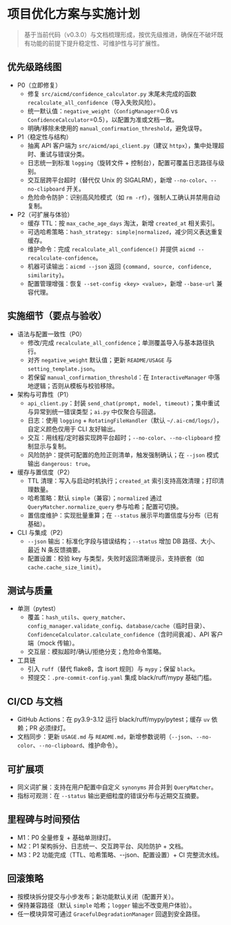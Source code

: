# 项目优化方案与实施计划

> 基于当前代码（v0.3.0）与文档梳理形成，按优先级推进，确保在不破坏既有功能的前提下提升稳定性、可维护性与可扩展性。

## 优先级路线图
- P0（立即修复）
  - 修复 `src/aicmd/confidence_calculator.py` 末尾未完成的函数 `recalculate_all_confidence`（导入失败风险）。
  - 统一默认值：`negative_weight`（`ConfigManager`=0.6 vs `ConfidenceCalculator`=0.5），以配置为准或文档一致。
  - 明确/移除未使用的 `manual_confirmation_threshold`，避免误导。
- P1（稳定性与结构）
  - 抽离 API 客户端为 `src/aicmd/api_client.py`（建议 `httpx`），集中处理超时、重试与错误分类。
  - 日志统一到标准 `logging`（旋转文件 + 控制台），配置可覆盖日志路径与级别。
  - 交互层跨平台超时（替代仅 Unix 的 SIGALRM），新增 `--no-color`、`--no-clipboard` 开关。
  - 危险命令防护：识别高风险模式（如 `rm -rf`），强制人工确认并禁用自动复制。
- P2（可扩展与体验）
  - 缓存 TTL：按 `max_cache_age_days` 淘汰，新增 `created_at` 相关索引。
  - 可选哈希策略：`hash_strategy: simple|normalized`，减少同义表达重复缓存。
  - 维护命令：完成 `recalculate_all_confidence()` 并提供 `aicmd --recalculate-confidence`。
  - 机器可读输出：`aicmd --json` 返回 `{command, source, confidence, similarity}`。
  - 配置管理增强：恢复 `--set-config <key> <value>`，新增 `--base-url` 兼容代理。

## 实施细节（要点与验收）
- 语法与配置一致性（P0）
  - 修改/完成 `recalculate_all_confidence`；单测覆盖导入与基本路径执行。
  - 对齐 `negative_weight` 默认值；更新 `README/USAGE` 与 `setting_template.json`。
  - 若保留 `manual_confirmation_threshold`：在 `InteractiveManager` 中落地逻辑；否则从模板与校验移除。
- 架构与可靠性（P1）
  - `api_client.py`：封装 `send_chat(prompt, model, timeout)`；集中重试与异常到统一错误类型；`ai.py` 中仅聚合与回退。
  - 日志：使用 `logging` + `RotatingFileHandler`（默认 `~/.ai-cmd/logs/`），自定义颜色仅用于 CLI 友好输出。
  - 交互：用线程/定时器实现跨平台超时；`--no-color`、`--no-clipboard` 控制显示与复制。
  - 风险防护：提供可配置的危险正则清单，触发强制确认；在 `--json` 模式输出 `dangerous: true`。
- 缓存与置信度（P2）
  - TTL 清理：写入与启动时机执行；`created_at` 索引支持高效清理；打印清理数量。
  - 哈希策略：默认 `simple`（兼容）；`normalized` 通过 `QueryMatcher.normalize_query` 参与哈希；配置可切换。
  - 置信度维护：实现批量重算；在 `--status` 展示平均置信度与分布（已有基础）。
- CLI 与集成（P2）
  - `--json` 输出：标准化字段与错误结构；`--status` 增加 DB 路径、大小、最近 N 条反馈摘要。
  - 配置设置：校验 key 与类型，失败时返回清晰提示，支持嵌套（如 `cache.cache_size_limit`）。

## 测试与质量
- 单测（pytest）
  - 覆盖：`hash_utils`、`query_matcher`、`config_manager.validate_config`、`database/cache`（临时目录）、`ConfidenceCalculator.calculate_confidence`（含时间衰减）、API 客户端（mock 传输）。
  - 交互层：模拟超时/确认/拒绝分支；危险命令策略。
- 工具链
  - 引入 `ruff`（替代 flake8，含 isort 规则）与 `mypy`；保留 `black`。
  - 预提交：`.pre-commit-config.yaml` 集成 black/ruff/mypy 基础门槛。

## CI/CD 与文档
- GitHub Actions：在 py3.9-3.12 运行 black/ruff/mypy/pytest；缓存 `uv` 依赖；PR 必须绿灯。
- 文档同步：更新 `USAGE.md` 与 `README.md`，新增参数说明（`--json`、`--no-color`、`--no-clipboard`、维护命令）。

## 可扩展项
- 同义词扩展：支持在用户配置中自定义 `synonyms` 并合并到 `QueryMatcher`。
- 指标可观测：在 `--status` 输出更细粒度的错误分布与近期交互摘要。

## 里程碑与时间预估
- M1：P0 全量修复 + 基础单测绿灯。
- M2：P1 架构拆分、日志统一、交互跨平台、风险防护 + 文档。
- M3：P2 功能完成（TTL、哈希策略、--json、配置设置）+ CI 完整流水线。

## 回滚策略
- 按模块拆分提交与小步发布；新功能默认关闭（配置开关）。
- 保持兼容路径（默认 `simple` 哈希；`logger` 输出不改变用户体验）。
- 任一模块异常可通过 `GracefulDegradationManager` 回退到安全路径。


